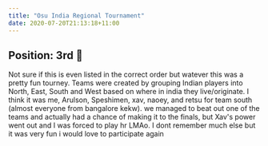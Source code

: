 ```yaml
---
title: "Osu India Regional Tournament"
date: 2020-07-20T21:13:18+11:00
---
```


Position: 3rd 🥉
-----
<!--more-->
Not sure if this is even listed in the correct order but watever this was a pretty fun tourney. Teams were created by grouping Indian players into North, East, South and West based on where in india they live/originate. I think it was me, Arulson, Speshimen, xav, naoey, and retsu for team south (almost everyone from bangalore kekw). we managed to beat out one of the teams and actually had a chance of making it to the finals, but Xav's power went out and I was forced to play hr LMAo. I dont remember much else but it was very fun i would love to participate again
